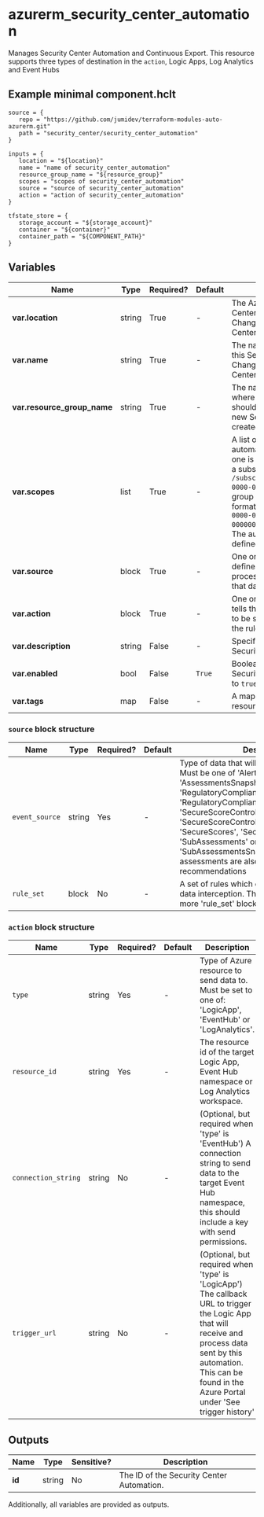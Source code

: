 # azurerm_security_center_automation

Manages Security Center Automation and Continuous Export. This resource supports three types of destination in the `action`, Logic Apps, Log Analytics and Event Hubs

## Example minimal component.hclt

```hcl
source = {
   repo = "https://github.com/jumidev/terraform-modules-auto-azurerm.git" 
   path = "security_center/security_center_automation" 
}

inputs = {
   location = "${location}" 
   name = "name of security_center_automation" 
   resource_group_name = "${resource_group}" 
   scopes = "scopes of security_center_automation" 
   source = "source of security_center_automation" 
   action = "action of security_center_automation" 
}

tfstate_store = {
   storage_account = "${storage_account}" 
   container = "${container}" 
   container_path = "${COMPONENT_PATH}" 
}

```

## Variables

| Name | Type | Required? |  Default  |  Description |
| ---- | ---- | --------- |  ----------- | ----------- |
| **var.location** | string | True | -  |  The Azure Region where the Security Center Automation should exist. Changing this forces a new Security Center Automation to be created. | 
| **var.name** | string | True | -  |  The name which should be used for this Security Center Automation. Changing this forces a new Security Center Automation to be created. | 
| **var.resource_group_name** | string | True | -  |  The name of the Resource Group where the Security Center Automation should exist. Changing this forces a new Security Center Automation to be created. | 
| **var.scopes** | list | True | -  |  A list of scopes on which the automation logic is applied, at least one is required. Supported scopes are a subscription (in this format `/subscriptions/00000000-0000-0000-0000-000000000000`) or a resource group under that subscription (in the format `/subscriptions/00000000-0000-0000-0000-000000000000/resourceGroups/example`). The automation will only apply on defined scopes. | 
| **var.source** | block | True | -  |  One or more `source` blocks. A `source` defines what data types will be processed and a set of rules to filter that data. | 
| **var.action** | block | True | -  |  One or more `action` blocks. An `action` tells this automation where the data is to be sent to upon being evaluated by the rules in the `source`. | 
| **var.description** | string | False | -  |  Specifies the description for the Security Center Automation. | 
| **var.enabled** | bool | False | `True`  |  Boolean to enable or disable this Security Center Automation. Defaults to `true`. | 
| **var.tags** | map | False | -  |  A mapping of tags assigned to the resource. | 

### `source` block structure

| Name | Type | Required? | Default | Description |
| ---- | ---- | --------- | ------- | ----------- |
| `event_source` | string | Yes | - | Type of data that will trigger this automation. Must be one of 'Alerts', 'Assessments', 'AssessmentsSnapshot', 'RegulatoryComplianceAssessment', 'RegulatoryComplianceAssessmentSnapshot', 'SecureScoreControls', 'SecureScoreControlsSnapshot', 'SecureScores', 'SecureScoresSnapshot', 'SubAssessments' or 'SubAssessmentsSnapshot'. Note. assessments are also referred to as recommendations |
| `rule_set` | block | No | - | A set of rules which evaluate upon event and data interception. This is defined in one or more 'rule_set' blocks. |

### `action` block structure

| Name | Type | Required? | Default | Description |
| ---- | ---- | --------- | ------- | ----------- |
| `type` | string | Yes | - | Type of Azure resource to send data to. Must be set to one of: 'LogicApp', 'EventHub' or 'LogAnalytics'. |
| `resource_id` | string | Yes | - | The resource id of the target Logic App, Event Hub namespace or Log Analytics workspace. |
| `connection_string` | string | No | - | (Optional, but required when 'type' is 'EventHub') A connection string to send data to the target Event Hub namespace, this should include a key with send permissions. |
| `trigger_url` | string | No | - | (Optional, but required when 'type' is 'LogicApp') The callback URL to trigger the Logic App that will receive and process data sent by this automation. This can be found in the Azure Portal under 'See trigger history' |



## Outputs

| Name | Type | Sensitive? | Description |
| ---- | ---- | --------- | --------- |
| **id** | string | No  | The ID of the Security Center Automation. | 

Additionally, all variables are provided as outputs.
